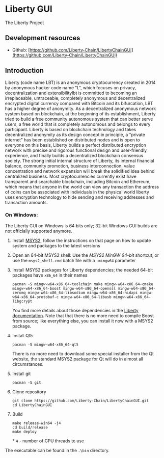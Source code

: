 # Liberty GUI

The Liberty Project

## Development resources

- Github: [https://github.com/Liberty-Chain/LibertyChainGUI](https://github.com/Liberty-Chain/LibertyChainGUI)

## Introduction

Liberty (code name LBT) is an anonymous cryptocurrency created in 2014 by anonymous hacker code name "L", which focuses on privacy, decentralization and extensibilitylbt is committed to becoming an irreplaceable, untraceable, completely anonymous and decentralized encrypted digital currency compared with Bitcoin and its bifurcation, LBT has a higher degree of anonymity. As a decentralized anonymous network system based on blockchain, at the beginning of its establishment, Liberty tried to build a free community autonomous system that can better serve users, a free world that is completely autonomous and belongs to every participant. Liberty is based on blockchain technology and takes decentralized anonymity as its design concept in principle, a "private internet" has been established on distributed nodes and is open to everyone on this basis, Liberty builds a perfect distributed encryption network with precise and rigorous functional design and user-friendly experience, and finally builds a decentralized blockchain consensus society. The strong initial internal structure of Liberty, its internal financial balance, community promotion, business interconnection, value concentration and network expansion will break the solidified idea behind centralized business. Most cryptocurrencies currently exist have transparent and searchable blockchain, including Bitcoin and Ethereum, which means that anyone in the world can view any transaction the address of coins can be associated with individuals in the physical world liberty uses encryption technology to hide sending and receiving addresses and transaction amounts.

### On Windows:

The Liberty GUI on Windows is 64 bits only; 32-bit Windows GUI builds are not officially supported anymore.

1. Install [MSYS2](https://www.msys2.org/), follow the instructions on that page on how to update system and packages to the latest versions

2. Open an 64-bit MSYS2 shell: Use the *MSYS2 MinGW 64-bit* shortcut, or use the `msys2_shell.cmd` batch file with a `-mingw64` parameter

3. Install MSYS2 packages for Liberty dependencies; the needed 64-bit packages have `x86_64` in their names

    ```
    pacman -S mingw-w64-x86_64-toolchain make mingw-w64-x86_64-cmake mingw-w64-x86_64-boost mingw-w64-x86_64-openssl mingw-w64-x86_64-zeromq mingw-w64-x86_64-libsodium mingw-w64-x86_64-hidapi mingw-w64-x86_64-protobuf-c mingw-w64-x86_64-libusb mingw-w64-x86_64-libgcrypt
    ```

    You find more details about those dependencies in the [Liberty documentation](https://github.com/liberty-project/liberty). Note that that there is no more need to compile Boost from source; like everything else, you can install it now with a MSYS2 package.

4. Install Qt5

    ```
    pacman -S mingw-w64-x86_64-qt5
    ```

    There is no more need to download some special installer from the Qt website, the standard MSYS2 package for Qt will do in almost all circumstances.

5. Install git

    ```
    pacman -S git
    ```

6. Clone repository

    ```
    git clone https://github.com/Liberty-Chain/LibertyChainGUI.git
    cd LibertyChainGUI
    ```

7. Build

    ```
    make release-win64 -j4
    cd build/release
    make deploy
    ```
    \* `4` - number of CPU threads to use

The executable can be found in the `.\bin` directory.
